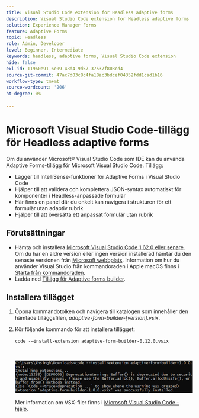 ```yaml
---
title: Visual Studio Code extension for Headless adaptive forms
description: Visual Studio Code extension for Headless adaptive forms
solution: Experience Manager Forms
feature: Adaptive Forms
topic: Headless
role: Admin, Developer
level: Beginner, Intermediate
keywords: headless, adaptive forms, Visual Studio Code extension
hide: false
exl-id: 11960e91-6c09-48d4-9d57-37537f808cd4
source-git-commit: 47ac7d03c8c4fa18ac3bdcef04352fdd1cad1b16
workflow-type: tm+mt
source-wordcount: '206'
ht-degree: 0%

---
```


# Microsoft Visual Studio Code-tillägg för Headless adaptive forms

Om du använder Microsoft® Visual Studio Code som IDE kan du använda Adaptive Forms-tillägg för Microsoft Visual Studio Code. Tillägg:

* Lägger till IntelliSense-funktioner för Adaptive Forms i Visual Studio Code
* Hjälper till att validera och komplettera JSON-syntax automatiskt för komponenter i Headless-anpassade formulär
* Här finns en panel där du enkelt kan navigera i strukturen för ett formulär utan adaptiv rubrik
* Hjälper till att översätta ett anpassat formulär utan rubrik

<!-- 

The extension o easily navigate the structure 

Adobe provides an extension for Microsoft&reg; Visual Studio Code to make it easier for you to navigate structure and develop Headless adaptive forms in Visual Studio Code. The extension adds Adaptive Forms related IntelliSense capabilities and helps auto-complete Headless adaptive forms JSON syntax. It also adds a panel, titled Forms Tree, to help navigate structure of Headless adaptive form. 

-->

## Förutsättningar

* Hämta och installera [Microsoft Visual Studio Code 1.62.0 eller senare](https://code.visualstudio.com/docs/supporting/FAQ#_how-do-i-find-the-version). Om du har en äldre version eller ingen version installerad hämtar du den senaste versionen från [Microsoft webbplats](https://code.visualstudio.com/docs/setup/setup-overview). Information om hur du använder Visual Studio från kommandoraden i Apple macOS finns i [Starta från kommandoraden](https://code.visualstudio.com/docs/setup/mac#_launching-from-the-command-line).
* Ladda ned [Tillägg för Adaptive forms builder](/help/assets/adaptive-form-builder-0.12.0.vsix).

## Installera tillägget

1. Öppna kommandotolken och navigera till katalogen som innehåller den hämtade tilläggsfilen, *adaptive-form-builder-[version].vsix*.

1. Kör följande kommando för att installera tillägget:

   `code -–install-extension adaptive-form-builder-0.12.0.vsix`

   <br>

   ![Installerar tillägg](/help/assets/install-extension.png)


   Mer information om VSX-filer finns i [Microsoft Visual Studio Code - hjälp](https://code.visualstudio.com/docs/editor/extension-marketplace#_install-from-a-vsix).
